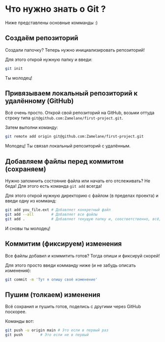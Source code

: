 # Что нужно знать о Git ?
Ниже представлены основные комманды :)

## Создаём репозиторий
Создали папочку? Теперь нужно инициализировать репозиторий!

Для этого открой нужную папку и введи:
```sh
git init
```
Ты молодец!

## Привязываем локальный репозиторий к удалённому (GitHub)
Всё очень просто. Открой свой репозиторий на GitHub, возьми оттуда строку типа `git@github.com:Zamelane/first-project.git`.

Затем выполни команду:
```sh
git remote add origin git@github.com:Zamelane/first-project.git
```
Молодец! Ты связал локальный репозиторий с удалённым.

## Добавляем файлы перед коммитом (сохраняем)
Нужно запомнить состояние файла или начать его отслеживать?
Не беда! Для этого есть команда `git add` всегда!

Для этого открой нужную директорию с файлом (в пределах проекта) и введи одну из комманд:
```sh
git add you_file.ext # Добавляет конкретный файл
git add --all        # Добавляет все файлы
git add .            # Добавляет текущую папку и, соостветственно, всё, что в ней
```
И сновы ты молодец!

## Коммитим (фиксируем) изменения
Все файлы добавил и коммитить готов?
Тогда опиши и фиксируй скорей!

Для этого просто введи комманду ниже (и не забудь описать изменения):
```sh
git commit -m 'Тут я опишу своё изменение'
```

## Пушим (толкаем) изменения
Всё сохранил и пушить готов, поделись с другими через GitHub поскорее.

Команды вот:
```sh
git push -u origin main # Это если в первый раз
git push 		# Это если не в первый
```
